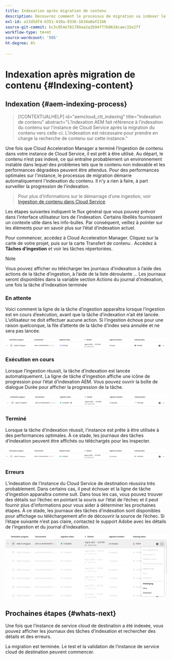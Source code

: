 ```yaml
---
title: Indexation après migration de contenu
description: Découvrez comment le processus de migration va indexer le contenu ingéré sur l’instance du Cloud Service de destination.
exl-id: a13d5df4-b351-410a-9336-1b34a8af21b6
source-git-commit: bc3c054e781789aa2a2b94f77b0616caec15e2ff
workflow-type: tm+mt
source-wordcount: '505'
ht-degree: 6%

---
```


# Indexation après migration de contenu {#Indexing-content}

## Indexation {#aem-indexing-process}

>[!CONTEXTUALHELP]
>id="aemcloud_ctt_indexing"
>title="Indexation de contenu"
>abstract="L’Indexation AEM fait référence à l’indexation du contenu sur l’instance de Cloud Service après la migration du contenu vers celle-ci. L’indexation est nécessaire pour prendre en charge la recherche de contenu sur cette instance."

Une fois que Cloud Acceleration Manager a terminé l’ingestion de contenu dans votre instance de Cloud Service, il est prêt à être utilisé. Au départ, le contenu n’est pas indexé, ce qui entraîne probablement un environnement instable dans lequel des problèmes tels que le contenu non indexable et les performances dégradées peuvent être attendus.
Pour des performances optimales sur l&#39;instance, le processus de migration démarre automatiquement l&#39;indexation du contenu. Il n&#39;y a rien à faire, à part surveiller la progression de l&#39;indexation.

> Pour plus d’informations sur le démarrage d’une ingestion, voir [Ingestion de contenu dans Cloud Service](/help/journey-migration/content-transfer-tool/using-content-transfer-tool/ingesting-content.md).

Les étapes suivantes indiquent le flux général que vous pouvez prévoir dans l’interface utilisateur lors de l’indexation. Certains libellés fournissent un contexte utile dans les info-bulles. Par conséquent, veillez à pointer sur les éléments pour en savoir plus sur l’état d’indexation actuel.

Pour commencer, accédez à Cloud Acceleration Manager. Cliquez sur la carte de votre projet, puis sur la carte Transfert de contenu . Accédez à **Tâches d’ingestion**
et voir les tâches répertoriées.

>[!NOTE]
>Vous pouvez afficher ou télécharger les journaux d’indexation à l’aide des actions de la tâche d’ingestion, à l’aide de la liste déroulante ... Les journaux seront disponibles dans la variable
> section Actions du journal d’indexation, une fois la tâche d’indexation terminée

### En attente

Voici comment la ligne de la tâche d’ingestion apparaîtra lorsque l’ingestion est en cours d’exécution, avant que la tâche d’indexation n’ait été lancée. L’utilisateur ne doit effectuer aucune action. Si l’ingestion échoue pour une raison quelconque, la file d’attente de la tâche d’index sera annulée et ne sera pas lancée.

![image](/help/journey-migration/content-transfer-tool/assets-indexing/pending.png)

### Exécution en cours

Lorsque l’ingestion réussit, la tâche d’indexation est lancée automatiquement. La ligne de tâche d’ingestion affiche une icône de progression pour l’état d’indexation AEM. Vous pouvez ouvrir la boîte de dialogue Durée pour afficher la progression de la tâche.

![image](/help/journey-migration/content-transfer-tool/assets-indexing/running.png)

### Terminé

Lorsque la tâche d’indexation réussit, l’instance est prête à être utilisée à des performances optimales. À ce stade, les journaux des tâches d’indexation peuvent être affichés ou téléchargés pour les inspecter.

![image](/help/journey-migration/content-transfer-tool/assets-indexing/complete.png)

### Erreurs

L’indexation de l’instance du Cloud Service de destination réussira très probablement. Dans certains cas, il peut échouer et la ligne de tâche d’ingestion apparaîtra comme suit. Dans tous les cas, vous pouvez trouver des détails sur l’échec en pointant la souris sur l’état de l’échec et il peut fournir plus d’informations pour vous aider à déterminer les prochaines étapes. À ce stade, les journaux des tâches d’indexation sont disponibles pour affichage ou téléchargement afin de découvrir la source de l’échec. Si l’étape suivante n’est pas claire, contactez le support Adobe avec les détails de l’ingestion et du journal d’indexation.

![image](/help/journey-migration/content-transfer-tool/assets-indexing/failed.png)

## Prochaines étapes {#whats-next}

Une fois que l’instance de service cloud de destination a été indexée, vous pouvez afficher les journaux des tâches d’indexation et rechercher des détails et des erreurs.

La migration est terminée. Le test et la validation de l’instance de service cloud de destination peuvent commencer.
